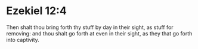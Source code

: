# Ezekiel 12:4

Then shalt thou bring forth thy stuff by day in their sight, as stuff for removing: and thou shalt go forth at even in their sight, as they that go forth into captivity.